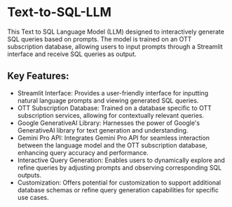 # Text-to-SQL-LLM

This Text to SQL Language Model (LLM) designed to interactively generate SQL queries based on prompts. The model is trained on an OTT subscription database, allowing users to input prompts through a Streamlit interface and receive SQL queries as output.

## Key Features:
* Streamlit Interface: Provides a user-friendly interface for inputting natural language prompts and viewing generated SQL queries.
* OTT Subscription Database: Trained on a database specific to OTT subscription services, allowing for contextually relevant queries.
* Google GenerativeAI Library: Harnesses the power of Google's GenerativeAI library for text generation and understanding.
* Gemini Pro API: Integrates Gemini Pro API for seamless interaction between the language model and the OTT subscription database, enhancing query accuracy and performance.
* Interactive Query Generation: Enables users to dynamically explore and refine queries by adjusting prompts and observing corresponding SQL outputs.
* Customization: Offers potential for customization to support additional database schemas or refine query generation capabilities for specific use cases.
